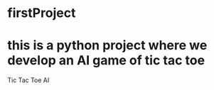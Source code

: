 # firstProject
# this is a python project where we develop an AI game of tic tac toe
Tic Tac Toe AI
